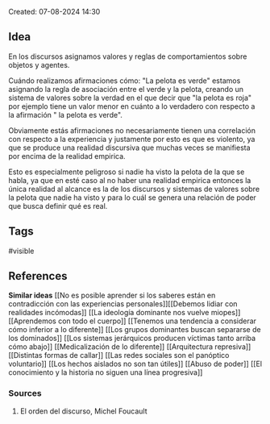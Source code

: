 Created: 07-08-2024 14:30

## <span class="pink"> **Idea** </span>
En los discursos asignamos valores y reglas de comportamientos sobre objetos y agentes.

Cuándo realizamos afirmaciones cómo: "La pelota es verde" estamos asignando la regla de asociación entre el verde y la pelota, creando un sistema de valores sobre la verdad en el que decir que "la pelota es roja" por ejemplo tiene un valor menor en cuánto a lo verdadero con respecto a la afirmación " la pelota es verde".

Obviamente estás afirmaciones no necesariamente tienen una correlación con respecto a la experiencia y justamente por esto es que es violento, ya que se produce una realidad discursiva que muchas veces se manifiesta por encima de la realidad empirica.

Esto es especialmente peligroso si nadie ha visto la pelota de la que se habla, ya que en esté caso al no haber una realidad empirica entonces la única realidad al alcance es la de los discursos y sistemas de valores sobre la pelota que nadie ha visto y para lo cuál se genera una relación de poder que busca definir qué es real.

## <span class="orange"> **Tags**</span>
<span class="tag"> #visible</span> 

## <span class="green"> **References**</span>
<span class="blue"> **Similar ideas** </span>
[[No es posible aprender si los saberes están en contradicción con las experiencias personales]][[Debemos lidiar con realidades incómodas]]
[[La ideología dominante nos vuelve miopes]]
[[Aprendemos con todo el cuerpo]]
[[Tenemos una tendencia a considerar cómo inferior a lo diferente]]
[[Los grupos dominantes buscan separarse de los dominados]]
[[Los sistemas jerárquicos producen víctimas tanto arriba cómo abajo]]
[[Medicalización de lo diferente]]
[[Arquitectura represiva]]
[[Distintas formas de callar]]
[[Las redes sociales son el panóptico voluntario]]
[[Los hechos aislados no son tan útiles]]
[[Abuso de poder]]
[[El conocimiento y la historia no siguen una línea progresiva]]
### <span class="purple"> **Sources**</span>
1. El orden del discurso, Michel Foucault